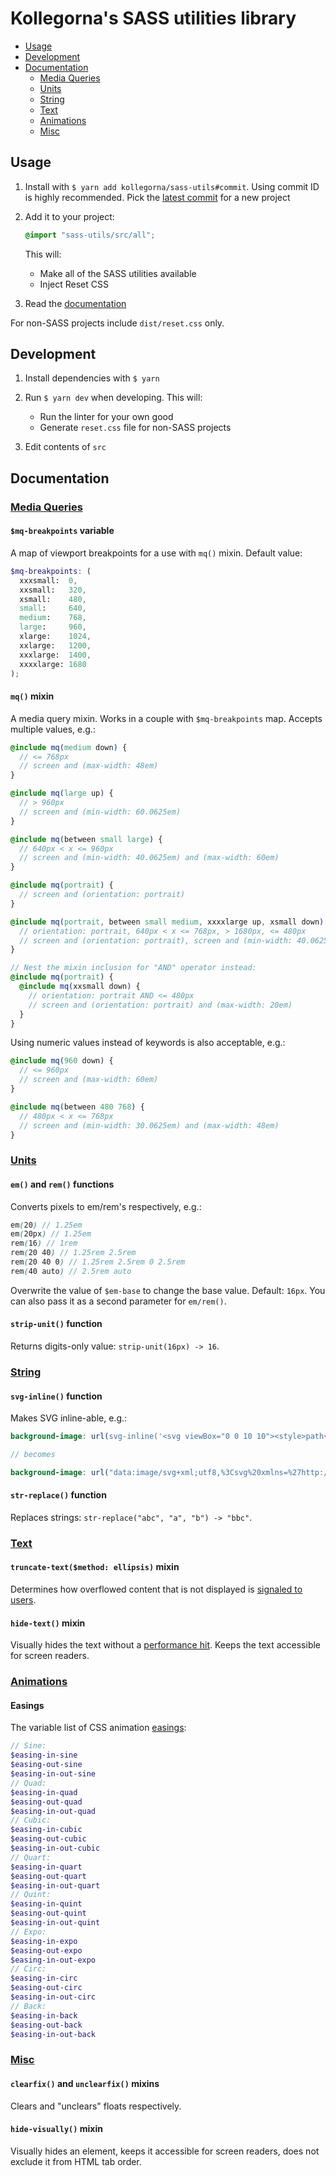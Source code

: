 # Kollegorna's SASS utilities library

- [Usage](#usage)
- [Development](#development)
- [Documentation](#documentation)
  * [Media Queries](#media-queries)
  * [Units](#units)
  * [String](#string)
  * [Text](#text)
  * [Animations](#animations)
  * [Misc](#misc)

## Usage

1. Install with `$ yarn add kollegorna/sass-utils#commit`. Using commit ID is highly recommended. Pick the [latest commit](https://github.com/kollegorna/sass-utils/commits/master) for a new project
2. Add it to your project:

   ```scss
   @import "sass-utils/src/all";
   ```

    This will:
    - Make all of the SASS utilities available
    - Inject Reset CSS

3. Read the [documentation](#documentation)

For non-SASS projects include `dist/reset.css` only.

## Development

1. Install dependencies with `$ yarn`
2. Run `$ yarn dev` when developing. This will:
    - Run the linter for your own good
    - Generate `reset.css` file for non-SASS projects

3. Edit contents of `src`

## Documentation

### [Media Queries](https://github.com/kollegorna/sass-utils/blob/master/src/_mq.scss)

#### `$mq-breakpoints` variable

A map of viewport breakpoints for a use with `mq()` mixin. Default value:

```scss
$mq-breakpoints: (
  xxxsmall:  0,
  xxsmall:   320,
  xsmall:    480,
  small:     640,
  medium:    768,
  large:     960,
  xlarge:    1024,
  xxlarge:   1200,
  xxxlarge:  1400,
  xxxxlarge: 1680
);
```

#### `mq()` mixin

A media query mixin. Works in a couple with `$mq-breakpoints` map. Accepts multiple values, e.g.:

```scss
@include mq(medium down) {
  // <= 768px
  // screen and (max-width: 48em)
}

@include mq(large up) {
  // > 960px
  // screen and (min-width: 60.0625em)
}

@include mq(between small large) {
  // 640px < x <= 960px
  // screen and (min-width: 40.0625em) and (max-width: 60em)
}

@include mq(portrait) {
  // screen and (orientation: portrait)
}

@include mq(portrait, between small medium, xxxxlarge up, xsmall down) {
  // orientation: portrait, 640px < x <= 768px, > 1680px, <= 480px
  // screen and (orientation: portrait), screen and (min-width: 40.0625em) and (max-width: 48em),  screen and (min-width: 105.0625em), screen and (max-width: 20em)
}

// Nest the mixin inclusion for "AND" operator instead:
@include mq(portrait) {
  @include mq(xxsmall down) {
    // orientation: portrait AND <= 480px
    // screen and (orientation: portrait) and (max-width: 20em)
  }
}
```

Using numeric values instead of keywords is also acceptable, e.g.:

```scss
@include mq(960 down) {
  // <= 960px
  // screen and (max-width: 60em)
}

@include mq(between 480 768) {
  // 480px < x <= 768px
  // screen and (min-width: 30.0625em) and (max-width: 48em)
}
```

### [Units](https://github.com/kollegorna/sass-utils/blob/master/src/_units.scss)

#### `em()` and `rem()` functions

Converts pixels to em/rem's respectively, e.g.:

```scss
em(20) // 1.25em
em(20px) // 1.25em
rem(16) // 1rem
rem(20 40) // 1.25rem 2.5rem
rem(20 40 0) // 1.25rem 2.5rem 0 2.5rem
rem(40 auto) // 2.5rem auto
```

Overwrite the value of `$em-base` to change the base value. Default: `16px`. You can also pass it as a second parameter for `em/rem()`.

#### `strip-unit()` function

Returns digits-only value: `strip-unit(16px) -> 16`.

### [String](https://github.com/kollegorna/sass-utils/blob/master/src/_string.scss)

#### `svg-inline()` function

Makes SVG inline-able, e.g.:

```scss
background-image: url(svg-inline('<svg viewBox="0 0 10 10"><style>path{fill:#c00;}</style><path d="m5 9-3-4h2v-4h2v4h2z"/></svg>'));

// becomes

background-image: url("data:image/svg+xml;utf8,%3Csvg%20xmlns=%27http://www.w3.org/2000/svg%27%20viewBox=%220%200%2010%2010%22%3E%3Cstyle%3Epath{fill:#c00;}%3C/style%3E%3Cpath%20d=%22m5%209-3-4h2v-4h2v4h2z%22/%3E%3C/svg%3E");
```

#### `str-replace()` function

Replaces strings: `str-replace("abc", "a", "b") -> "bbc"`.

### [Text](https://github.com/kollegorna/sass-utils/blob/master/src/_text.scss)

#### `truncate-text($method: ellipsis)` mixin

Determines how overflowed content that is not displayed is [signaled to users](https://developer.mozilla.org/en-US/docs/Web/CSS/text-overflow).

#### `hide-text()` mixin

Visually hides the text without a [performance hit](http://www.zeldman.com/2012/03/01/replacing-the-9999px-hack-new-image-replacement/). Keeps the text accessible for screen readers.

### [Animations](https://github.com/kollegorna/sass-utils/blob/master/src/_animations.scss)

#### Easings

The variable list of CSS animation [easings](http://easings.net):

```scss
// Sine:
$easing-in-sine
$easing-out-sine
$easing-in-out-sine
// Quad:
$easing-in-quad
$easing-out-quad
$easing-in-out-quad
// Cubic:
$easing-in-cubic
$easing-out-cubic
$easing-in-out-cubic
// Quart:
$easing-in-quart
$easing-out-quart
$easing-in-out-quart
// Quint:
$easing-in-quint
$easing-out-quint
$easing-in-out-quint
// Expo:
$easing-in-expo
$easing-out-expo
$easing-in-out-expo
// Circ:
$easing-in-circ
$easing-out-circ
$easing-in-out-circ
// Back:
$easing-in-back
$easing-out-back
$easing-in-out-back
```

### [Misc](https://github.com/kollegorna/sass-utils/blob/master/src/_misc.scss)

#### `clearfix()` and `unclearfix()` mixins

Clears and "unclears" floats respectively.

#### `hide-visually()` mixin

Visually hides an element, keeps it accessible for screen readers, does not exclude it from HTML tab order.
